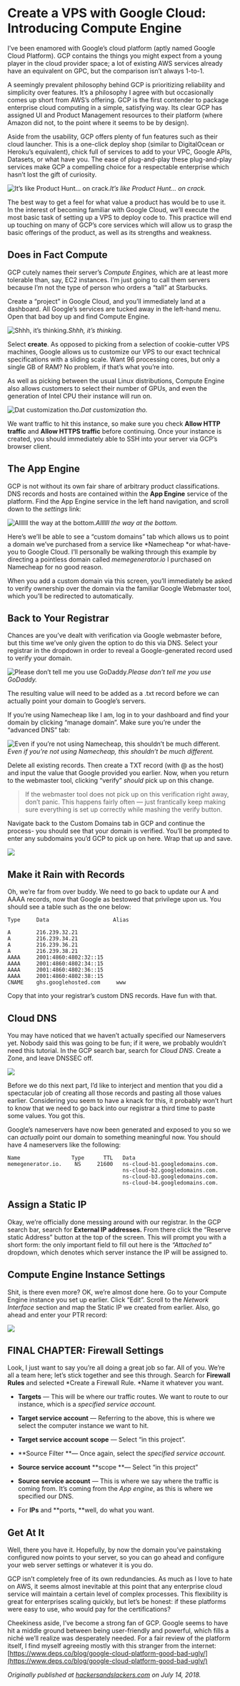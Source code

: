
# Create a VPS with Google Cloud: Introducing Compute Engine



I’ve been enamored with Google’s cloud platform (aptly named Google Cloud Platform). GCP contains the things you might expect from a young player in the cloud provider space; a lot of existing AWS services already have an equivalent on GPC, but the comparison isn’t always 1-to-1.

A seemingly prevalent philosophy behind GCP is prioritizing reliability and simplicity over features. It’s a philosophy I agree with but occasionally comes up short from AWS’s offering. GCP is the first contender to package enterprise cloud computing in a simple, satisfying way. Its clear GCP has assigned UI and Product Management resources to their platform (where Amazon did not, to the point where it seems to be by design).

Aside from the usability, GCP offers plenty of fun features such as their cloud launcher. This is a one-click deploy shop (similar to DigitalOcean or Heroku’s equivalent), chick full of services to add to your VPC, Google APIs, Datasets, or what have you. The ease of plug-and-play these plug-and-play services make GCP a compelling choice for a respectable enterprise which hasn’t lost the gift of curiosity.

![It’s like Product Hunt… on crack.](https://cdn-images-1.medium.com/max/2292/0*UxWLRPRNPkxqjFpr.gif)*It’s like Product Hunt… on crack.*

The best way to get a feel for what value a product has would be to use it. In the interest of becoming familiar with Google Cloud, we’ll execute the most basic task of setting up a VPS to deploy code to. This practice will end up touching on many of GCP’s core services which will allow us to grasp the basic offerings of the product, as well as its strengths and weakness.

## Does in Fact Compute

GCP cutely names their server’s *Compute Engines,* which are at least more tolerable than, say, EC2 instances. I’m just going to call them servers because I’m not the type of person who orders a “tall” at Starbucks.

Create a “project” in Google Cloud, and you’ll immediately land at a dashboard. All Google’s services are tucked away in the left-hand menu. Open that bad boy up and find Compute Engine.

![Shhh, it’s thinking.](https://cdn-images-1.medium.com/max/2640/1*UcKGdjHlmlLtHSCF0SonZg.gif)*Shhh, it’s thinking.*

Select **create**. As opposed to picking from a selection of cookie-cutter VPS machines, Google allows us to customize our VPS to our exact technical specifications with a sliding scale. Want 96 processing cores, but only a single GB of RAM? No problem, if that’s what you’re into.

As well as picking between the usual Linux distributions, Compute Engine also allows customers to select their number of GPUs, and even the generation of Intel CPU their instance will run on.

![Dat customization tho.](https://cdn-images-1.medium.com/max/3416/0*jVMDKSdIx-zogP23.png)*Dat customization tho.*

We want traffic to hit this instance, so make sure you check **Allow HTTP** **traffic** and **Allow HTTPS traffic** before continuing. Once your instance is created, you should immediately able to SSH into your server via GCP’s browser client.

## The App Engine

GCP is not without its own fair share of arbitrary product classifications. DNS records and hosts are contained within the **App Engine** service of the platform. Find the App Engine service in the left hand navigation, and scroll down to the *settings* link:

![Allllll the way at the bottom.](https://cdn-images-1.medium.com/max/3712/0*RDCFkNqArF5LfZ_k.png)*Allllll the way at the bottom.*

Here’s we’ll be able to see a “custom domains” tab which allows us to point a domain we’ve purchased from a service like *Namecheap *or what-have-you to Google Cloud. I’ll personally be walking through this example by directing a pointless domain called *memegenerator.io* I purchased on Namecheap for no good reason.

When you add a custom domain via this screen, you’ll immediately be asked to verify ownership over the domain via the familiar Google Webmaster tool, which you’ll be redirected to automatically.

## Back to Your Registrar

Chances are you’ve dealt with verification via Google webmaster before, but this time we’ve only given the option to do this via DNS. Select your registrar in the dropdown in order to reveal a Google-generated record used to verify your domain.

![Please don’t tell me you use GoDaddy.](https://cdn-images-1.medium.com/max/3864/0*QuKb8DD3WgCy4Rvd.png)*Please don’t tell me you use GoDaddy.*

The resulting value will need to be added as a .txt record before we can actually point your domain to Google’s servers.

If you’re using Namecheap like I am, log in to your dashboard and find your domain by clicking “manage domain”. Make sure you’re under the “advanced DNS” tab:

![Even if you’re not using Namecheap, this shouldn’t be much different.](https://cdn-images-1.medium.com/max/3368/1*dKYWuVZn7CvVgOuUpiAOVg.png)*Even if you’re not using Namecheap, this shouldn’t be much different.*

Delete all existing records. Then create a TXT record (with @ as the host) and input the value that Google provided you earlier. Now, when you return to the webmaster tool, clicking “verify” *should* pick up on this change.
> If the webmaster tool does not pick up on this verification right away, don’t panic. This happens fairly often — just frantically keep making sure everything is set up correctly while mashing the verify button.

Navigate back to the Custom Domains tab in GCP and continue the process- you should see that your domain is verified. You’ll be prompted to enter any subdomains you’d GCP to pick up on here. Wrap that up and save.

![](https://cdn-images-1.medium.com/max/2064/0*Wrjrq56eg5D1tp2Q.png)

## Make it Rain with Records

Oh, we’re far from over buddy. We need to go back to update our A and AAAA records, now that Google as bestowed that privilege upon us. You should see a table such as the one below:

    Type     Data                    Alias

    A        216.239.32.21
    A        216.239.34.21 
    A        216.239.36.21 
    A        216.239.38.21 
    AAAA     2001:4860:4802:32::15 
    AAAA     2001:4860:4802:34::15 
    AAAA     2001:4860:4802:36::15 
    AAAA     2001:4860:4802:38::15 
    CNAME    ghs.googlehosted.com     www

Copy that into your registrar’s custom DNS records. Have fun with that.

## Cloud DNS

You may have noticed that we haven’t actually specified our Nameservers yet. Nobody said this was going to be fun; if it were, we probably wouldn’t need this tutorial. In the GCP search bar, search for *Cloud DNS*. Create a Zone, and leave DNSSEC off.

![](https://cdn-images-1.medium.com/max/2076/0*zU_lbiW1oWFiLXUC.png)

Before we do this next part, I’d like to interject and mention that you did a spectacular job of creating all those records and pasting all those values earlier. Considering you seem to have a knack for this, it probably won’t hurt to know that we need to go back into our registrar a third time to paste some values. You got this.

Google’s nameservers have now been generated and exposed to you so we can *actually* point our domain to something meaningful now. You should have 4 nameservers like the following:

    Name                Type      TTL   Data 
    memegenerator.io.    NS     21600   ns-cloud-b1.googledomains.com. 
                                        ns-cloud-b2.googledomains.com.
                                        ns-cloud-b3.googledomains.com.
                                        ns-cloud-b4.googledomains.com.

## Assign a Static IP

Okay, we’re officially done messing around with our registrar. In the GCP search bar, search for **External IP addresses.** From there click the “Reserve static Address” button at the top of the screen. This will prompt you with a short form: the only important field to fill out here is the *“Attached to”* dropdown, which denotes which server instance the IP will be assigned to.

## Compute Engine Instance Settings

Shit, is there even more? OK, we’re almost done here. Go to your Compute Engine instance you set up earlier. Click “Edit”. Scroll to the *Network Interface* section and map the Static IP we created from earlier. Also, go ahead and enter your PTR record:

![](https://cdn-images-1.medium.com/max/3056/0*ttJSisKEHK_zH0xy.png)

## FINAL CHAPTER: Firewall Settings

Look, I just want to say you’re all doing a great job so far. All of you. We’re all a team here; let’s stick together and see this through. Search for **Firewall Rules** and selected *Create a Firewall Rule. *Name it whatever you want.

* **Targets** — This will be where our traffic routes. We want to route to our instance, which is a *specified service account.*

* **Target service account** — Referring to the above, this is where we select the computer instance we want to hit.

* **Target service account** **scope** — Select “in this project”.

* **Source Filter **— Once again, select the *specified service account.*

* **Source service account** **scope **— Select “in this project”

* **Source service account** — This is where we say where the traffic is coming from. It’s coming from the *App engine*, as this is where we specified our DNS.

* For **IPs** and **ports, **well, do what you want.

## Get At It

Well, there you have it. Hopefully, by now the domain you’ve painstaking configured now points to your server, so you can go ahead and configure your web server settings or whatever it is you do.

GCP isn’t completely free of its own redundancies. As much as I love to hate on AWS, it seems almost inevitable at this point that any enterprise cloud service will maintain a certain level of complex processes. This flexibility is great for enterprises scaling quickly, but let’s be honest: if these platforms were easy to use, who would pay for the certifications?

Cheekiness aside, I’ve become a strong fan of GCP. Google seems to have hit a middle ground between being user-friendly and powerful, which fills a niché we’ll realize was desperately needed. For a fair review of the platform itself, I find myself agreeing mostly with this stranger from the internet: [https://www.deps.co/blog/google-cloud-platform-good-bad-ugly/](https://www.deps.co/blog/google-cloud-platform-good-bad-ugly/)

*Originally published at [hackersandslackers.com](https://hackersandslackers.com/setting-up-dns-with-google-cloud-platform/) on July 14, 2018.*
